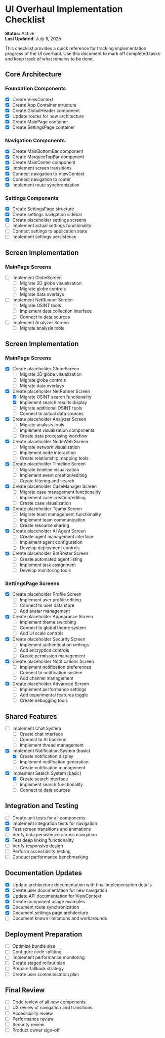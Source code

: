 # UI Overhaul Implementation Checklist

**Status:** Active  
**Last Updated:** July 6, 2025

This checklist provides a quick reference for tracking implementation progress of the UI overhaul. Use this document to mark off completed tasks and keep track of what remains to be done.

## Core Architecture

### Foundation Components
- [x] Create ViewContext
- [x] Create App Container structure
- [x] Create GlobalHeader component
- [x] Update routes for new architecture
- [x] Create MainPage container
- [x] Create SettingsPage container

### Navigation Components
- [x] Create MainBottomBar component
- [x] Create MarqueeTopBar component
- [x] Create MainCenter component
- [x] Implement screen transitions
- [x] Connect navigation to ViewContext
- [x] Connect navigation to router
- [x] Implement route synchronization

### Settings Components
- [x] Create SettingsPage structure
- [x] Create settings navigation sidebar
- [x] Create placeholder settings screens
- [ ] Implement actual settings functionality
- [ ] Connect settings to application state
- [ ] Implement settings persistence

## Screen Implementation

### MainPage Screens
- [ ] Implement GlobeScreen
  - [ ] Migrate 3D globe visualization
  - [ ] Migrate globe controls
  - [ ] Migrate data overlays
  
- [ ] Implement NetRunner Screen
  - [ ] Migrate OSINT tools
  - [ ] Implement data collection interface
  - [ ] Connect to data sources
  
- [ ] Implement Analyzer Screen
  - [ ] Migrate analysis tools
## Screen Implementation

### MainPage Screens
- [x] Create placeholder GlobeScreen
  - [ ] Migrate 3D globe visualization
  - [ ] Migrate globe controls
  - [ ] Migrate data overlays
  
- [x] Create placeholder NetRunner Screen
  - [x] Migrate OSINT search functionality
  - [x] Implement search results display
  - [ ] Migrate additional OSINT tools
  - [ ] Connect to actual data sources
  
- [x] Create placeholder Analyzer Screen
  - [ ] Migrate analysis tools
  - [ ] Implement visualization components
  - [ ] Create data processing workflow
  
- [x] Create placeholder NodeWeb Screen
  - [ ] Migrate network visualization
  - [ ] Implement node interaction
  - [ ] Create relationship mapping tools
  
- [x] Create placeholder Timeline Screen
  - [ ] Migrate timeline visualization
  - [ ] Implement event creation/editing
  - [ ] Create filtering and search
  
- [x] Create placeholder CaseManager Screen
  - [ ] Migrate case management functionality
  - [ ] Implement case creation/editing
  - [ ] Create case visualization
  
- [x] Create placeholder Teams Screen
  - [ ] Migrate team management functionality
  - [ ] Implement team communication
  - [ ] Create resource sharing
  
- [x] Create placeholder AI Agent Screen
  - [ ] Create agent management interface
  - [ ] Implement agent configuration
  - [ ] Develop deployment controls
  
- [x] Create placeholder BotRoster Screen
  - [ ] Create automated agent listing
  - [ ] Implement task assignment
  - [ ] Develop monitoring tools

### SettingsPage Screens
- [x] Create placeholder Profile Screen
  - [ ] Implement user profile editing
  - [ ] Connect to user data store
  - [ ] Add avatar management

- [x] Create placeholder Appearance Screen
  - [ ] Implement theme switching
  - [ ] Connect to global theme system
  - [ ] Add UI scale controls

- [x] Create placeholder Security Screen
  - [ ] Implement authentication settings
  - [ ] Add encryption controls
  - [ ] Create permission management

- [x] Create placeholder Notifications Screen
  - [ ] Implement notification preferences
  - [ ] Connect to notification system
  - [ ] Add channel management

- [x] Create placeholder Advanced Screen
  - [ ] Implement performance settings
  - [ ] Add experimental features toggle
  - [ ] Create debugging tools

## Shared Features

- [ ] Implement Chat System
  - [ ] Create chat interface
  - [ ] Connect to AI backend
  - [ ] Implement thread management
  
- [x] Implement Notification System (basic)
  - [x] Create notification display
  - [ ] Implement notification generation
  - [ ] Create notification management
  
- [x] Implement Search System (basic)
  - [x] Create search interface
  - [ ] Implement search functionality
  - [ ] Connect to data sources

## Integration and Testing

- [ ] Create unit tests for all components
- [x] Implement integration tests for navigation
- [x] Test screen transitions and animations
- [ ] Verify data persistence across navigation
- [x] Test deep linking functionality
- [ ] Verify responsive design
- [ ] Perform accessibility testing
- [ ] Conduct performance benchmarking

## Documentation Updates

- [x] Update architecture documentation with final implementation details
- [x] Create user documentation for new navigation
- [x] Update API documentation for ViewContext
- [x] Create component usage examples
- [x] Document route synchronization
- [x] Document settings page architecture
- [ ] Document known limitations and workarounds

## Deployment Preparation

- [ ] Optimize bundle size
- [ ] Configure code splitting
- [ ] Implement performance monitoring
- [ ] Create staged rollout plan
- [ ] Prepare fallback strategy
- [ ] Create user communication plan

## Final Review

- [ ] Code review of all new components
- [ ] UX review of navigation and transitions
- [ ] Accessibility review
- [ ] Performance review
- [ ] Security review
- [ ] Product owner sign-off
